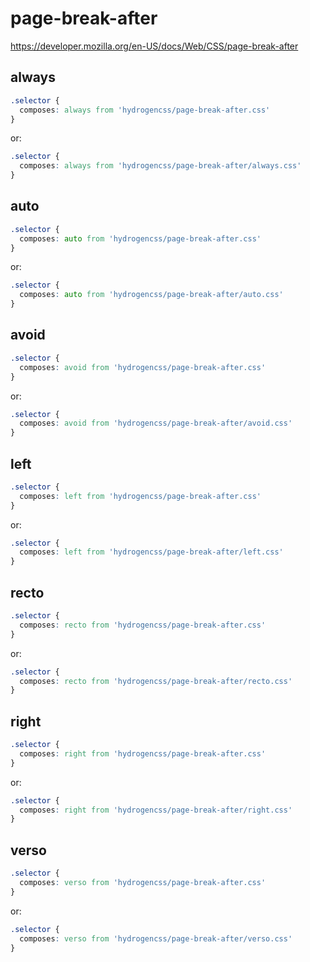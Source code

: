 # page-break-after

https://developer.mozilla.org/en-US/docs/Web/CSS/page-break-after

## always
```css
.selector {
  composes: always from 'hydrogencss/page-break-after.css'
}
```

or:
```css
.selector {
  composes: always from 'hydrogencss/page-break-after/always.css'
}
```

## auto
```css
.selector {
  composes: auto from 'hydrogencss/page-break-after.css'
}
```

or:
```css
.selector {
  composes: auto from 'hydrogencss/page-break-after/auto.css'
}
```

## avoid
```css
.selector {
  composes: avoid from 'hydrogencss/page-break-after.css'
}
```

or:
```css
.selector {
  composes: avoid from 'hydrogencss/page-break-after/avoid.css'
}
```

## left
```css
.selector {
  composes: left from 'hydrogencss/page-break-after.css'
}
```

or:
```css
.selector {
  composes: left from 'hydrogencss/page-break-after/left.css'
}
```

## recto
```css
.selector {
  composes: recto from 'hydrogencss/page-break-after.css'
}
```

or:
```css
.selector {
  composes: recto from 'hydrogencss/page-break-after/recto.css'
}
```

## right
```css
.selector {
  composes: right from 'hydrogencss/page-break-after.css'
}
```

or:
```css
.selector {
  composes: right from 'hydrogencss/page-break-after/right.css'
}
```

## verso
```css
.selector {
  composes: verso from 'hydrogencss/page-break-after.css'
}
```

or:
```css
.selector {
  composes: verso from 'hydrogencss/page-break-after/verso.css'
}
```

